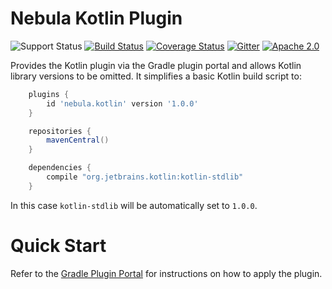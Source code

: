 # Nebula Kotlin Plugin

![Support Status](https://img.shields.io/badge/nebula-supported-brightgreen.svg)
[![Build Status](https://travis-ci.org/nebula-plugins/nebula-kotlin-plugin.svg?branch=master)](https://travis-ci.org/nebula-plugins/nebula-kotlin-plugin)
[![Coverage Status](https://coveralls.io/repos/nebula-plugins/nebula-kotlin-plugin/badge.svg?branch=master&service=github)](https://coveralls.io/github/nebula-plugins/nebula-kotlin-plugin?branch=master)
[![Gitter](https://badges.gitter.im/Join%20Chat.svg)](https://gitter.im/nebula-plugins/nebula-kotlin-plugin?utm_source=badgeutm_medium=badgeutm_campaign=pr-badge)
[![Apache 2.0](https://img.shields.io/github/license/nebula-plugins/nebula-kotlin-plugin.svg)](http://www.apache.org/licenses/LICENSE-2.0)

Provides the Kotlin plugin via the Gradle plugin portal and allows Kotlin library versions to be omitted. It simplifies a basic Kotlin build script to:

```groovy
    plugins {
        id 'nebula.kotlin' version '1.0.0'
    } 

    repositories {
        mavenCentral()
    }

    dependencies {
        compile "org.jetbrains.kotlin:kotlin-stdlib"
    }
```

In this case `kotlin-stdlib` will be automatically set to `1.0.0`.

# Quick Start

Refer to the [Gradle Plugin Portal](https://plugins.gradle.org/plugin/nebula.kotlin) for instructions on how to apply the plugin.
